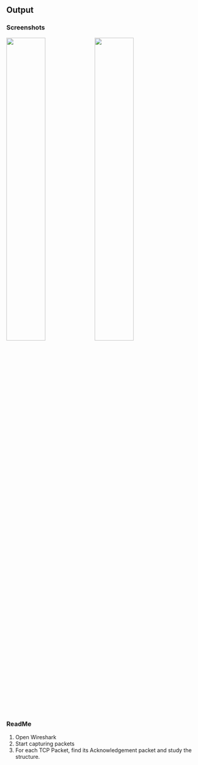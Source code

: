 ## Output
### Screenshots
<img src="https://user-images.githubusercontent.com/35297280/84601124-b6e75800-ae9b-11ea-925f-4a4d77d6e2fb.png" width=45%> <img src="https://user-images.githubusercontent.com/35297280/84601125-b8188500-ae9b-11ea-9c63-ce86d6e8ec66.png" width=45%>


### ReadMe
1. Open Wireshark
2. Start capturing packets
3. For each TCP Packet, find its Acknowledgement packet and study the structure.